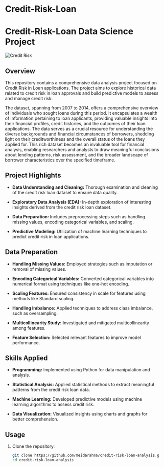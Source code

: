 # Credit-Risk-Loan
# Credit-Risk-Loan Data Science Project

![Credit Risk](https://www.google.com/url?sa=i&url=https%3A%2F%2Fwww.pinterest.com%2Fpin%2F340936634292381410%2F&psig=AOvVaw3z2qYeJsXZ2A45O5JcAJIJ&ust=1706914890817000&source=images&cd=vfe&opi=89978449&ved=0CBMQjRxqFwoTCOig0dCfi4QDFQAAAAAdAAAAABAE)


## Overview

This repository contains a comprehensive data analysis project focused on Credit Risk in Loan applications. 
The project aims to explore historical data related to credit risk in loan approvals and build predictive models 
to assess and manage credit risk.

The dataset, spanning from 2007 to 2014, offers a comprehensive overview of individuals who sought loans during this period. 
It encapsulates a wealth of information pertaining to loan applicants, providing valuable insights into their financial profiles, 
credit histories, and the outcomes of their loan applications. The data serves as a crucial resource for understanding 
the diverse backgrounds and financial circumstances of borrowers, shedding light on their creditworthiness and the overall status 
of the loans they applied for. This rich dataset becomes an invaluable tool for financial analysis, enabling researchers and 
analysts to draw meaningful conclusions about lending patterns, risk assessment, and the broader landscape of borrower 
characteristics over the specified timeframe.

## Project Highlights

- **Data Understanding and Cleaning:** Thorough examination and cleaning of the credit risk loan dataset to ensure data quality.

- **Exploratory Data Analysis (EDA):** In-depth exploration of interesting insights derived from the credit risk loan dataset.

- **Data Preparation:** Includes preprocessing steps such as handling missing values, encoding categorical variables, and scaling.

- **Predictive Modeling:** Utilization of machine learning techniques to predict credit risk in loan applications.

## Data Preparation

- **Handling Missing Values:** Employed strategies such as imputation or removal of missing values.

- **Encoding Categorical Variables:** Converted categorical variables into numerical format using techniques like one-hot encoding.

- **Scaling Features:** Ensured consistency in scale for features using methods like Standard scaling.

- **Handling Imbalance:** Applied techniques to address class imbalance, such as oversampling.

- **Multicollinearity Study:** Investigated and mitigated multicollinearity among features.

- **Feature Selection:** Selected relevant features to improve model performance.

## Skills Applied

- **Programming:** Implemented using Python for data manipulation and analysis.

- **Statistical Analysis:** Applied statistical methods to extract meaningful patterns from the credit risk loan data.

- **Machine Learning:** Developed predictive models using machine learning algorithms to assess credit risk.

- **Data Visualization:** Visualized insights using charts and graphs for better comprehension.

## Usage

1. Clone the repository:
   ```bash
   git clone https://github.com/meidarahma/credit-risk-loan-analysis.git
   cd credit-risk-loan-analysis
